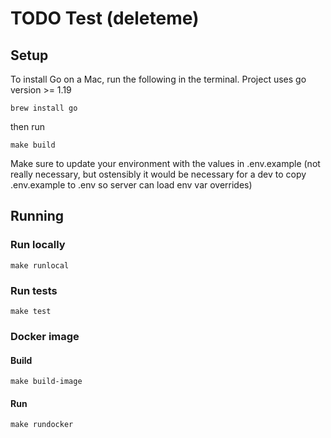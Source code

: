 # TODO Test (deleteme)

## Setup

To install Go on a Mac, run the following in the terminal. Project uses go version >= 1.19
~~~
brew install go
~~~
then run
~~~
make build
~~~

Make sure to update your environment with the values in .env.example (not really necessary, but ostensibly it would be necessary for a dev to copy .env.example to .env so server can load env var overrides)

## Running

### Run locally
~~~
make runlocal
~~~

### Run tests
~~~
make test
~~~

### Docker image

#### Build
~~~
make build-image
~~~

#### Run
~~~
make rundocker
~~~
